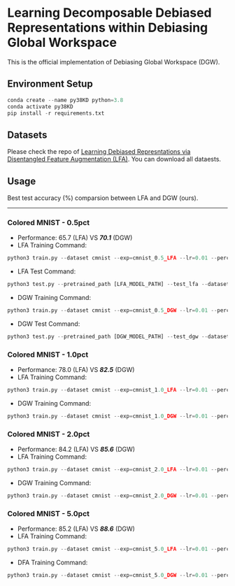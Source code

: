 # Learning Decomposable Debiased Representations within Debiasing Global Workspace

This is the official implementation of Debiasing Global Workspace (DGW).

## Environment Setup
```python
conda create --name py38KD python=3.8
conda activate py38KD
pip install -r requirements.txt
```

## Datasets
Please check the repo of [Learning Debiased Represntations via Disentangled Feature Augmentation (LFA)](https://github.com/kakaoenterprise/Learning-Debiased-Disentangled).
You can download all dataests.

## Usage

Best test accuracy (%) comparsion between LFA and DGW (ours).

___


### Colored MNIST - 0.5pct
- Performance: 65.7 (LFA) VS ***70.1*** (DGW)
- LFA Training Command:

```python
python3 train.py --dataset cmnist --exp=cmnist_0.5_LFA --lr=0.01 --percent=0.5pct --curr_step=10000 --lambda_swap=1 --lambda_dis_align=10 --lambda_swap_align=10 --use_lr_decay --lr_decay_step=10000 --lr_gamma=0.5 --seed=0 --train_lfa --wandb --data_dir [YOUR_DATA_PATH] 
```

- LFA Test Command:

```python
python3 test.py --pretrained_path [LFA_MODEL_PATH] --test_lfa --dataset cmnist --exp=cmnist_0.5_LFA --lr=0.01 --percent=0.5pct --curr_step=10000 --lambda_swap=1 --lambda_dis_align=10 --lambda_swap_align=10 --use_lr_decay --lr_decay_step=10000 --lr_gamma=0.5 --seed=0 --data_dir [YOUR_DATA_PATH]
```


- DGW Training Command:

```python
python3 train.py --dataset cmnist --exp=cmnist_0.5_DGW --lr=0.01 --percent=0.5pct --curr_step=10000 --lambda_swap=1. --lambda_dis_align=10 --lambda_swap_align=10 --lr_decay_step=10000 --lr_gamma=0.8 --lr_cct=0.001 --num_steps=50000 --use_lr_decay --rep_alpha=0.5 --seed=0 --n_concepts=10 --n_iters=2 --lambda_ent=0.01 --train_dgw --wandb --data_dir [YOUR_DATA_PATH]
```

- DGW Test Command:

```python
python3 test.py --pretrained_path [DGW_MODEL_PATH] --test_dgw --dataset cmnist --exp=cmnist_0.5_DGW --lr=0.01 --percent=0.5pct --curr_step=10000 --lambda_swap=1. --lambda_dis_align=10 --lambda_swap_align=10 --lr_decay_step=10000 --lr_gamma=0.8 --lr_cct=0.001 --num_steps=50000 --use_lr_decay --rep_alpha=0.5 --seed=0 --n_concepts=10 --n_iters=2 --lambda_ent=0.01 --data_dir [YOUR_DATA_PATH]
```

### Colored MNIST - 1.0pct
- Performance: 78.0 (LFA) VS ***82.5*** (DGW)
- LFA Training Command:

```python
python3 train.py --dataset cmnist --exp=cmnist_1.0_LFA --lr=0.01 --percent=1pct --curr_step=10000 --lambda_swap=1 --lambda_dis_align=10 --lambda_swap_align=10 --use_lr_decay --lr_decay_step=10000 --lr_gamma=0.5 --seed=0 --train_lfa --wandb --data_dir [YOUR_DATA_PATH]
```

- DGW Training Command:

```python
python3 train.py --dataset cmnist --exp=cmnist_1.0_DGW --lr=0.01 --percent=1pct --curr_step=10000 --lambda_swap=1. --lambda_dis_align=10 --lambda_swap_align=10 --lr_decay_step=10000 --lr_gamma=0.8 --lr_cct=0.001 --num_steps=50000 --use_lr_decay --rep_alpha=0.5 --seed=0 --n_concepts=10 --n_iters=2 --lambda_ent=0.01 --train_dgw --wandb --data_dir [YOUR_DATA_PATH]
```

### Colored MNIST - 2.0pct
- Performance: 84.2 (LFA) VS ***85.6*** (DGW)
- LFA Training Command:

```python
python3 train.py --dataset cmnist --exp=cmnist_2.0_LFA --lr=0.01 --percent=2pct --curr_step=10000 --lambda_swap=1 --lambda_dis_align=10 --lambda_swap_align=10 --use_lr_decay --lr_decay_step=10000 --lr_gamma=0.5 --seed=0 --train_lfa --wandb --data_dir [YOUR_DATA_PATH]
```

- DGW Training Command:

```python
python3 train.py --dataset cmnist --exp=cmnist_2.0_DGW --lr=0.01 --percent=2pct --curr_step=10000 --lambda_swap=1. --lambda_dis_align=10 --lambda_swap_align=10 --lr_decay_step=10000 --lr_gamma=0.8 --lr_cct=0.001 --num_steps=50000 --use_lr_decay --rep_alpha=0.5 --seed=0 --n_concepts=10 --n_iters=2 --lambda_ent=0.01 --train_dgw --wandb --data_dir [YOUR_DATA_PATH]
```

### Colored MNIST - 5.0pct
- Performance: 85.2 (LFA) VS ***88.6*** (DGW)
- LFA Training Command:

```python
python3 train.py --dataset cmnist --exp=cmnist_5.0_LFA --lr=0.01 --percent=5pct --curr_step=10000 --lambda_swap=1 --lambda_dis_align=10 --lambda_swap_align=10 --use_lr_decay --lr_decay_step=10000 --lr_gamma=0.5 --seed=0 --train_lfa --wandb --data_dir [YOUR_DATA_PATH]
```

- DFA Training Command:

```python
python3 train.py --dataset cmnist --exp=cmnist_5.0_DGW --lr=0.01 --percent=5pct --curr_step=10000 --lambda_swap=1. --lambda_dis_align=10 --lambda_swap_align=10 --lr_decay_step=10000 --lr_gamma=0.8 --lr_cct=0.001 --num_steps=50000 --use_lr_decay --rep_alpha=0.5 --seed=0 --n_concepts=10 --n_iters=1 --lambda_ent=0.01 --train_dgw --wandb --data_dir [YOUR_DATA_PATH]
```


[//]: # ()
[//]: # (- 1.0pct: 77.1 &#40;LDD&#41; VS ***80.8*** &#40;DGW&#41;)

[//]: # (```python)

[//]: # (python train.py)

[//]: # (--dataset)

[//]: # (cmnist)

[//]: # (--exp=cmnist_1.0_DuoCCT)

[//]: # (--lr=0.01)

[//]: # (--percent=1pct)

[//]: # (--curr_step=10000)

[//]: # (--lambda_swap=1.)

[//]: # (--lambda_dis_align=10)

[//]: # (--lambda_swap_align=10)

[//]: # (--lr_decay_step=10000)

[//]: # (--lr_gamma=0.8)

[//]: # (--lr_cct=0.001)

[//]: # (--num_steps=50000)

[//]: # (--use_lr_decay)

[//]: # (--rep_alpha=0.5)

[//]: # (--seed=0)

[//]: # (--n_concepts=10)

[//]: # (--lambda_ent=0.01)

[//]: # (--train_dcct)

[//]: # (--tensorboard)

[//]: # (--wandb)

[//]: # (--data_dir)

[//]: # (DATA_PATH)

[//]: # (```)

[//]: # ()
[//]: # (- 2.0pct: 85.2 &#40;LDD&#41; VS ***86.8*** &#40;DGW&#41;)

[//]: # (```python)

[//]: # (python train.py)

[//]: # (--dataset)

[//]: # (cmnist)

[//]: # (--exp=cmnist_2.0_DuoCCT)

[//]: # (--lr=0.01)

[//]: # (--percent=2pct)

[//]: # (--curr_step=10000)

[//]: # (--lambda_swap=1.)

[//]: # (--lambda_dis_align=10)

[//]: # (--lambda_swap_align=10)

[//]: # (--lr_decay_step=10000)

[//]: # (--lr_gamma=0.8)

[//]: # (--lr_cct=0.01)

[//]: # (--num_steps=50000)

[//]: # (--use_lr_decay)

[//]: # (--rep_alpha=0.5)

[//]: # (--seed=0)

[//]: # (--n_concepts=10)

[//]: # (--lambda_ent=0.01)

[//]: # (--train_dcct)

[//]: # (--tensorboard)

[//]: # (--wandb)

[//]: # (--data_dir)

[//]: # (DATA_PATH)

[//]: # (```)

[//]: # ()
[//]: # (- 5.0pct: 87.7 &#40;LDD&#41; VS ***88.7*** &#40;DGW&#41;)

[//]: # (```python)

[//]: # (python train.py)

[//]: # (--dataset)

[//]: # (cmnist)

[//]: # (--exp=cmnist_5.0_DuoCCT)

[//]: # (--lr=0.02)

[//]: # (--percent=5pct)

[//]: # (--curr_step=10000)

[//]: # (--lambda_swap=1.)

[//]: # (--lambda_dis_align=10)

[//]: # (--lambda_swap_align=10)

[//]: # (--lr_decay_step=10000)

[//]: # (--lr_gamma=0.8)

[//]: # (--lr_cct=0.02)

[//]: # (--num_steps=50000)

[//]: # (--use_lr_decay)

[//]: # (--rep_alpha=0.5)

[//]: # (--seed=0)

[//]: # (--n_concepts=10)

[//]: # (--lambda_ent=0.01)

[//]: # (--train_dcct)

[//]: # (--tensorboard)

[//]: # (--wandb)

[//]: # (--data_dir)

[//]: # (DATA_PATH)

[//]: # (```)

[//]: # ()
[//]: # ()
[//]: # (### Corrupted CIFAR10)

[//]: # ()
[//]: # (- 0.5pct: 27.7 &#40;LDD&#41; VS ***33.1*** &#40;DGW&#41;)

[//]: # (```python)

[//]: # (python train.py )

[//]: # (--dataset)

[//]: # (cifar10c)

[//]: # (--exp=cifar10c_0.5_DuoCCT)

[//]: # (--lr=0.001)

[//]: # (--percent=0.5pct)

[//]: # (--curr_step=10000)

[//]: # (--lambda_swap=1.)

[//]: # (--lambda_dis_align=1)

[//]: # (--lambda_swap_align=1)

[//]: # (--lr_decay_step=10000)

[//]: # (--lr_gamma=0.5)

[//]: # (--lr_cct=0.0001)

[//]: # (--num_steps=50000)

[//]: # (--use_lr_decay)

[//]: # (--rep_alpha=0.5)

[//]: # (--seed=0)

[//]: # (--n_concepts=10)

[//]: # (--lambda_ent=0.01)

[//]: # (--train_dcct)

[//]: # (--tensorboard)

[//]: # (--wandb)

[//]: # (--data_dir)

[//]: # (DATA_PATH)

[//]: # (```)

[//]: # ()
[//]: # (- 1.0pct: 31.5 &#40;LDD&#41; VS ***33.9*** &#40;DGW&#41;)

[//]: # (```python)

[//]: # (python train.py )

[//]: # (--dataset)

[//]: # (cifar10c)

[//]: # (--exp=cifar10c_1.0_DuoCCT)

[//]: # (--lr=0.001)

[//]: # (--percent=1pct)

[//]: # (--curr_step=10000)

[//]: # (--lambda_swap=1.)

[//]: # (--lambda_dis_align=1)

[//]: # (--lambda_swap_align=1)

[//]: # (--lr_decay_step=10000)

[//]: # (--lr_gamma=0.5)

[//]: # (--lr_cct=0.0001)

[//]: # (--num_steps=50000)

[//]: # (--use_lr_decay)

[//]: # (--rep_alpha=0.5)

[//]: # (--seed=0)

[//]: # (--n_concepts=10)

[//]: # (--lambda_ent=0.01)

[//]: # (--train_dcct)

[//]: # (--tensorboard)

[//]: # (--wandb)

[//]: # (--data_dir)

[//]: # (DATA_PATH)

[//]: # (```)

[//]: # ()
[//]: # (- 2.0pct: 41.7 &#40;LDD&#41; VS ***44.1*** &#40;DGW&#41; )

[//]: # (```python)

[//]: # (python train.py)

[//]: # (--dataset)

[//]: # (cifar10c)

[//]: # (--exp=cifar10c_2.0_DuoCCT)

[//]: # (--lr=0.001)

[//]: # (--percent=2pct)

[//]: # (--curr_step=10000)

[//]: # (--lambda_swap=1.)

[//]: # (--lambda_dis_align=5)

[//]: # (--lambda_swap_align=5)

[//]: # (--lr_decay_step=10000)

[//]: # (--lr_gamma=0.5)

[//]: # (--lr_cct=0.0001)

[//]: # (--num_steps=50000)

[//]: # (--use_lr_decay)

[//]: # (--rep_alpha=0.5)

[//]: # (--seed=0)

[//]: # (--n_concepts=10)

[//]: # (--n_iters=2)

[//]: # (--lambda_ent=0.01)

[//]: # (--train_dcct)

[//]: # (--tensorboard)

[//]: # (--wandb)

[//]: # (--data_dir)

[//]: # (DATA_PATH)

[//]: # (```)

[//]: # ()
[//]: # (- 5.0pct: 50.7 &#40;LDD&#41; VS ***51.4*** &#40;DGW&#41;)

[//]: # (```python)

[//]: # (python train.py)

[//]: # (--dataset)

[//]: # (cifar10c)

[//]: # (--exp=cifar10c_5.0_DuoCCT)

[//]: # (--lr=0.001)

[//]: # (--percent=5pct)

[//]: # (--curr_step=10000)

[//]: # (--lambda_swap=1.)

[//]: # (--lambda_dis_align=1)

[//]: # (--lambda_swap_align=1)

[//]: # (--lr_decay_step=10000)

[//]: # (--lr_gamma=0.5)

[//]: # (--lr_cct=0.0001)

[//]: # (--num_steps=50000)

[//]: # (--use_lr_decay)

[//]: # (--rep_alpha=0.5)

[//]: # (--seed=0)

[//]: # (--n_concepts=10)

[//]: # (--n_iters=2)

[//]: # (--lambda_ent=0.01)

[//]: # (--train_dcct)

[//]: # (--tensorboard)

[//]: # (--wandb)

[//]: # (--data_dir)

[//]: # (DATA_PATH)

[//]: # (```)

[//]: # ()
[//]: # ()
[//]: # (### BFFHQ)

[//]: # ()
[//]: # (- 0.5pct: 60.8 &#40;LDD&#41; VS ***63.4*** &#40;DGW&#41;)

[//]: # (```python)

[//]: # (python train.py )

[//]: # (--dataset)

[//]: # (bffhq)

[//]: # (--exp=bffhq_0.5_DGW)

[//]: # (--lr = 0.0002)

[//]: # (--percent = 0.5pct)

[//]: # (--lambda_swap = 0.1)

[//]: # (--curr_step = 10000)

[//]: # (--use_lr_decay)

[//]: # (--lr_decay_step = 10000)

[//]: # (--lambda_dis_align)

[//]: # (2.)

[//]: # (--lambda_swap_align)

[//]: # (2.)

[//]: # (--dataset)

[//]: # (bffhq)

[//]: # (--lr_cct = 0.0002)

[//]: # (--rep_alpha = 0.5)

[//]: # (--n_concepts = 20)

[//]: # (--lambda_ent = 0.01)

[//]: # (--train_dcct)

[//]: # (--tensorboard)

[//]: # (--wandb)

[//]: # (--seed = 0)

[//]: # (--data_dir)

[//]: # (DATA_PATH)

[//]: # (```)
